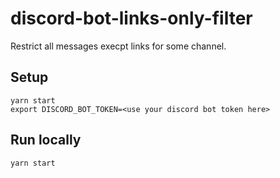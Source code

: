 # discord-bot-links-only-filter
Restrict all messages execpt links for some channel. 


## Setup

```
yarn start
export DISCORD_BOT_TOKEN=<use your discord bot token here>
```

## Run locally

```
yarn start
```

